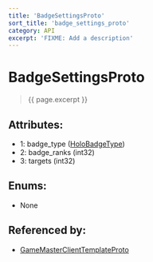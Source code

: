 ```yaml
---
title: 'BadgeSettingsProto'
sort_title: 'badge_settings_proto'
category: API
excerpt: 'FIXME: Add a description'
---
```


[comment]: <> (THIS PART IS GENERATED - AKA DON'T EDIT THIS PART MANUALLY)

# BadgeSettingsProto

> {{ page.excerpt }}

## Attributes:

- 1: badge_type ([HoloBadgeType](../../enums/HoloBadgeType/))
- 2: badge_ranks (int32)
- 3: targets (int32) 

## Enums:

- None

## Referenced by:

- [GameMasterClientTemplateProto](../GameMasterClientTemplateProto/)

[comment]: <> (YOU CAN EDIT AFTER THIS)
